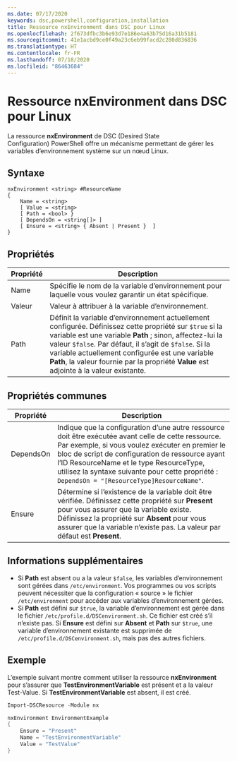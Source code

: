 ```yaml
---
ms.date: 07/17/2020
keywords: dsc,powershell,configuration,installation
title: Ressource nxEnvironment dans DSC pour Linux
ms.openlocfilehash: 2f673dfbc3b6e93d7e186e4a63b75d16a31b5181
ms.sourcegitcommit: 41e1acbd9ce0f49a23c6eb99facd2c280d836836
ms.translationtype: HT
ms.contentlocale: fr-FR
ms.lasthandoff: 07/18/2020
ms.locfileid: "86463684"
---
```

# <a name="dsc-for-linux-nxenvironment-resource"></a>Ressource nxEnvironment dans DSC pour Linux

La ressource **nxEnvironment** de DSC (Desired State Configuration) PowerShell offre un mécanisme permettant de gérer les variables d’environnement système sur un nœud Linux.

## <a name="syntax"></a>Syntaxe

```Syntax
nxEnvironment <string> #ResourceName
{
    Name = <string>
    [ Value = <string>
    [ Path = <bool> }
    [ DependsOn = <string[]> ]
    [ Ensure = <string> { Absent | Present }  ]
}
```

## <a name="properties"></a>Propriétés

|Propriété |Description |
|---|---|
|Name |Spécifie le nom de la variable d’environnement pour laquelle vous voulez garantir un état spécifique. |
|Valeur |Valeur à attribuer à la variable d’environnement. |
|Path |Définit la variable d’environnement actuellement configurée. Définissez cette propriété sur `$true` si la variable est une variable **Path** ; sinon, affectez-lui la valeur `$false`. Par défaut, il s’agit de `$false`. Si la variable actuellement configurée est une variable **Path**, la valeur fournie par la propriété **Value** est adjointe à la valeur existante. |

## <a name="common-properties"></a>Propriétés communes

|Propriété |Description |
|---|---|
|DependsOn |Indique que la configuration d’une autre ressource doit être exécutée avant celle de cette ressource. Par exemple, si vous voulez exécuter en premier le bloc de script de configuration de ressource ayant l’ID ResourceName et le type ResourceType, utilisez la syntaxe suivante pour cette propriété : `DependsOn = "[ResourceType]ResourceName"`. |
|Ensure |Détermine si l’existence de la variable doit être vérifiée. Définissez cette propriété sur **Present** pour vous assurer que la variable existe. Définissez la propriété sur **Absent** pour vous assurer que la variable n’existe pas. La valeur par défaut est **Present**. |

## <a name="additional-information"></a>Informations supplémentaires

- Si **Path** est absent ou a la valeur `$false`, les variables d’environnement sont gérées dans `/etc/environment`.
  Vos programmes ou vos scripts peuvent nécessiter que la configuration « source » le fichier `/etc/environment` pour accéder aux variables d’environnement gérées.
- Si **Path** est défini sur `$true`, la variable d’environnement est gérée dans le fichier `/etc/profile.d/DSCenvironment.sh`. Ce fichier est créé s’il n’existe pas. Si **Ensure** est défini sur **Absent** et **Path** sur `$true`, une variable d’environnement existante est supprimée de `/etc/profile.d/DSCenvironment.sh`, mais pas des autres fichiers.

## <a name="example"></a>Exemple

L’exemple suivant montre comment utiliser la ressource **nxEnvironment** pour s’assurer que **TestEnvironmentVariable** est présent et a la valeur Test-Value. Si **TestEnvironmentVariable** est absent, il est créé.

```powershell
Import-DSCResource -Module nx

nxEnvironment EnvironmentExample
{
    Ensure = "Present"
    Name = "TestEnvironmentVariable"
    Value = "TestValue"
}
```
